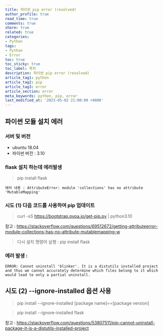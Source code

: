 ```yaml
---
title: 파이썬 pip error (resolved)
author_profile: true
read_time: true
comments: true
share: true
related: true
categories:
- Python
tags:
- Python
- Error
toc: true
toc_sticky: true
toc_label: 목차
description: 파이썬 pip error (resolved)
article_tag1: python
article_tag2: pip
article_tag3: error
article_section: error
meta_keywords: python, pip, error
last_modified_at: '2023-05-02 21:00:00 +0800'
---
```


## 파이썬 모듈 설치 에러

### 서버 및 버전

- ubuntu 18.04
- 파이썬 버전 : 3.10

### flask 설치 하는데 에러발생

> pip install flask

```
에러 내용 : AttributeError: module 'collections' has no attribute 'MutableMapping'
```

### 시도 (1) 다음 코드를 사용하여 pip 업데이트

> curl -sS https://bootstrap.pypa.io/get-pip.py | python3.10

참고 : https://stackoverflow.com/questions/69512672/getting-attributeerror-module-collections-has-no-attribute-mutablemapping-w

> 다시 설치 명령어 실행 : pip install flask

### 에러 발생 :

```
ERROR: Cannot uninstall 'blinker'. It is a distutils installed project and thus we cannot accurately determine which files belong to it which would lead to only a partial uninstall.
```

## 시도 (2) --ignore-installed 옵션 사용

> pip install --ignore-installed [package name]==[package version]

> pip install --ignore-installed flask

참고 : https://stackoverflow.com/questions/53807511/pip-cannot-uninstall-package-it-is-a-distutils-installed-project